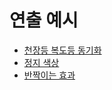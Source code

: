 # 연출 예시
* [천장등 복도등 동기화](example/sync.md)
* [정지 색상](example/stoped.md)
* [반짝이는 효과](example/blink.md)

